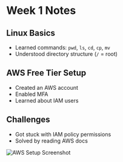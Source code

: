 # Week 1 Notes

## Linux Basics
- Learned commands: `pwd`, `ls`, `cd`, `cp`, `mv`
- Understood directory structure (`/` = root)

## AWS Free Tier Setup
- Created an AWS account
- Enabled MFA
- Learned about IAM users

## Challenges
- Got stuck with IAM policy permissions
- Solved by reading AWS docs

![AWS Setup Screenshot](screenshots/aws-setup.png)

